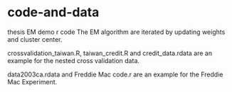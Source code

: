 # code-and-data
thesis EM demo r code
The EM algorithm are iterated by updating weights and cluster center.

crossvalidation_taiwan.R, taiwan_credit.R and credit_data.rdata are an example for the nested cross validation data.

data2003ca.rdata and Freddie Mac code.r are an example for the Freddie Mac Experiment.
